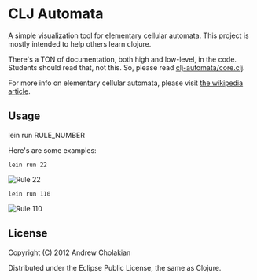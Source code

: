 # CLJ Automata

A simple visualization tool for elementary cellular automata. 
This project is mostly intended to help others learn clojure.

There's a TON of documentation, both high and low-level, in the code. Students should read that, not this. So, please read [clj-automata/core.clj](https://github.com/andrewvc/clj-automata/blob/master/src/clj_automata/core.clj).

For more info on elementary cellular automata, please visit [the wikipedia article](http://en.wikipedia.org/wiki/Elementary_cellular_automaton).

## Usage

lein run RULE_NUMBER

Here's are some examples:

`lein run 22`

![Rule 22](https://img.skitch.com/20120409-jj2cm61k2jax9knp9hmdj98tjt.png)

`lein run 110`

![Rule 110](https://img.skitch.com/20120409-nb2by2kkr4bpxtd1nn6h1ws1i1.png)

## License

Copyright (C) 2012 Andrew Cholakian

Distributed under the Eclipse Public License, the same as Clojure.
